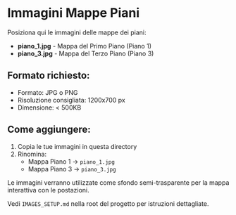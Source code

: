 # Immagini Mappe Piani

Posiziona qui le immagini delle mappe dei piani:

- **piano_1.jpg** - Mappa del Primo Piano (Piano 1)
- **piano_3.jpg** - Mappa del Terzo Piano (Piano 3)

## Formato richiesto:
- Formato: JPG o PNG
- Risoluzione consigliata: 1200x700 px
- Dimensione: < 500KB

## Come aggiungere:

1. Copia le tue immagini in questa directory
2. Rinomina:
   - Mappa Piano 1 → `piano_1.jpg`
   - Mappa Piano 3 → `piano_3.jpg`

Le immagini verranno utilizzate come sfondo semi-trasparente per la mappa interattiva con le postazioni.

Vedi `IMAGES_SETUP.md` nella root del progetto per istruzioni dettagliate.
